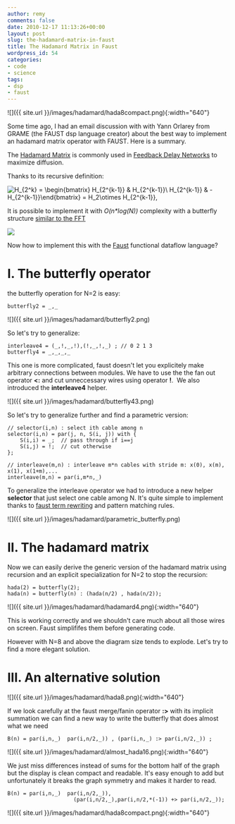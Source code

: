 ```yaml
---
author: remy
comments: false
date: 2010-12-17 11:13:26+00:00
layout: post
slug: the-hadamard-matrix-in-faust
title: The Hadamard Matrix in Faust
wordpress_id: 54
categories:
- code
- science
tags:
- dsp
- faust
---
```


![]({{ site.url }}/images/hadamard/hada8compact.png){:width="640"}

Some time ago, I had an email discussion with with Yann Orlarey from GRAME (the FAUST dsp language creator) about the best way to implement an hadamard matrix operator with FAUST. Here is a summary.

The [Hadamard Matrix](http://mathworld.wolfram.com/HadamardMatrix.html) is commonly used in [Feedback Delay Networks](https://ccrma.stanford.edu/~jos/cfdn/Feedback_Delay_Networks.html) to maximize diffusion.

Thanks to its recursive definition:

![ H_{2^k} = \begin{bmatrix} H_{2^{k-1}} &  H_{2^{k-1}}\\ H_{2^{k-1}}  & -H_{2^{k-1}}\end{bmatrix} = H_2\otimes H_{2^{k-1}}, ](http://upload.wikimedia.org/math/2/c/8/2c88aa4ee0fc08efecd79822b03fe0f6.png)

It is possible to implement it with _O(n*log(N))_ complexity with a butterfly structure [similar to the FFT](http://en.wikipedia.org/wiki/Fast_Walsh%E2%80%93Hadamard_transform)

![](http://upload.wikimedia.org/wikipedia/en/thumb/0/04/Fast_walsh_hadamard_transform_8.svg/250px-Fast_walsh_hadamard_transform_8.svg.png)

Now how to implement this with the [Faust](http://faust.grame.fr/) functional dataflow language?


# I. The butterfly operator


the butterfly operation for N=2 is easy:

    
    butterfly2 = _,_


![]({{ site.url }}/images/hadamard/butterfly2.png)

So let's try to generalize:

    
    interleave4 = (_,!,_,!),(!,_,!,_) ; // 0 2 1 3
    butterfly4 = _,_,_,_


This one is more complicated, faust doesn't let you explicitely make arbitrary connections between modules. We have to use the the fan out operator **<:** and cut unneccessary wires using operator **!**.  We also introduced the **interleave4** helper.

![]({{ site.url }}/images/hadamard/butterfly43.png)

So let's try to generalize further and find a parametric version:

    
    // selector(i,n) : select ith cable among n
    selector(i,n) = par(j, n, S(i, j)) with {
        S(i,i) = _;  // pass through if i==j
        S(i,j) = !;  // cut otherwise
    }; 
    
    // interleave(m,n) : interleave m*n cables with stride m: x(0), x(m), x(1), x(1+m),...
    interleave(m,n) = par(i,m*n,_)


To generalize the interleave operator we had to introduce a new helper **selector** that just select one cable among N. It's quite simple to implement thanks to [faust term rewriting](http://lac.linuxaudio.org/2010/papers/30.pdf) and pattern matching rules.

![]({{ site.url }}/images/hadamard/parametric_butterfly.png)


# II. The hadamard matrix


Now we can easily derive the generic version of the hadamard matrix using recursion and an explicit specialization for N=2 to stop the recursion:

    
    hada(2) = butterfly(2);
    hada(n) = butterfly(n) : (hada(n/2) , hada(n/2));


![]({{ site.url }}/images/hadamard/hadamard4.png){:width="640"}

This is working correctly and we shouldn't care much about all those wires on screen. Faust simplififes them before generating code.

However with N=8 and above the diagram size tends to explode. Let's try to find a more elegant solution.


# III. An alternative solution


![]({{ site.url }}/images/hadamard/hada8.png){:width="640"}

If we look carefully at the faust merge/fanin operator **:>** with its implicit summation we can find a new way to write the butterfly that does almost what we need

    
    B(n) = par(i,n,_)  par(i,n/2,_)) , (par(i,n,_) :> par(i,n/2,_)) ;


![]({{ site.url }}/images/hadamard/almost_hada16.png){:width="640"}

We just miss differences instead of sums for the bottom half of the graph but the display is clean compact and readable. It's easy enough to add but unfortunately it breaks the graph symmetry and makes it harder to read.

    
    B(n) = par(i,n,_)  par(i,n/2,_)),
                         (par(i,n/2,_),par(i,n/2,*(-1)) +> par(i,n/2,_));


![]({{ site.url }}/images/hadamard/hada8compact.png){:width="640"}
